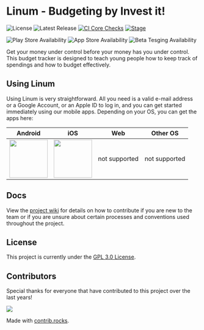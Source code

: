 # Linum - Budgeting by Invest it!

![License](https://img.shields.io/github/license/invest-it/linum)
![Latest Release](https://img.shields.io/github/v/release/invest-it/linum)
[![CI Core Checks](https://github.com/invest-it/linum/actions/workflows/ci-core.yaml/badge.svg)](https://github.com/invest-it/linum/actions/workflows/ci-core.yaml)
[![Stage](https://github.com/invest-it/linum/actions/workflows/cd-staging.yaml/badge.svg?branch=development)](https://github.com/invest-it/linum/actions/workflows/cd-staging.yaml)

![Play Store Availability](https://img.shields.io/badge/Play_Store-Available-3aaa35)
![App Store Availability](https://img.shields.io/badge/App_Store-Available-lightblue)
![Beta Tesging Availability](https://img.shields.io/badge/Beta_Testing-Open_on_Android,_Closed_on_iOS-white)


Get your money under control before your money has you under control.
This budget tracker is designed to teach young people how to keep track of spendings and how to budget effectively.

## Using Linum

Using Linum is very straightforward. All you need is a valid e-mail address or a Google Account, or an Apple ID to log in, and you can get started immediately using our mobile apps. Depending on your OS, you can get the apps here:

| Android | iOS | Web | Other OS |
| --------| --- | --- | -------- |
|[<img src="https://raw.githubusercontent.com/invest-it/linum/development/.github/assets/google_play_badge.png" height="100">](https://play.google.com/store/apps/details?id=de.investitacademy.linum)|[<img src="https://raw.githubusercontent.com/invest-it/linum/development/.github/assets/app_store_badge.png" height="100">](https://apps.apple.com/us/app/linum-budgeting-by-invest-it/id1612518920)| not supported | not supported |


## Docs

View the [project wiki](https://github.com/invest-it/linum/wiki) for details on how to contribute if you are new to the team or if you are unsure about certain processes and conventions used throughout the project.

## License

This project is currently under the [GPL 3.0 License](https://github.com/invest-it/linum/blob/development/LICENSE).

## Contributors

Special thanks for everyone that have contributed to this project over the last years!

<a href="https://github.com/invest-it/linum/graphs/contributors">
  <img src="https://contrib.rocks/image?repo=invest-it/linum" />
</a>

Made with [contrib.rocks](https://contrib.rocks).
